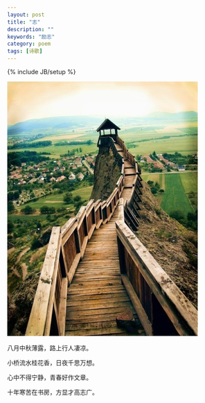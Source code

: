 ```yaml
---
layout: post
title: "志"
description: ""
keywords: "励志"
category: poem
tags: [诗歌]
---
```

{% include JB/setup %}

![高处不胜寒](/assets/images/young/coldHeight.png)

八月中秋薄露，路上行人凄凉。

小桥流水桂花香，日夜千思万想。

心中不得宁静，青春好作文章。

十年寒苦在书房，方显才高志广。